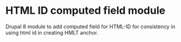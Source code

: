 # HTML ID computed field module

Drupal 8 module to add computed field for HTML-ID for consistency in using html
id in creating HMLT anchor.
